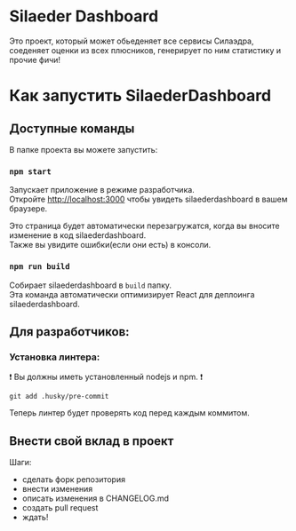 # Silaeder Dashboard
Это проект, который может обьеденяет все сервисы Силаэдра, соеденяет оценки из всех плюсников, генерирует по ним статистику и прочие фичи!



# Как запустить SilaederDashboard

## Доступные команды

В папке проекта вы можете запустить:

### `npm start`

Запускает приложение в режиме разработчика.\
Откройте [http://localhost:3000](http://localhost:3000) чтобы увидеть silaederdashboard в вашем браузере.

Это страница будет автоматически перезагружатся, когда вы вносите изменение в код silaederdashboard.\
Также вы увидите ошибки(если они есть) в консоли.

### `npm run build`

Собирает silaederdashboard в `build` папку.\
Эта команда автоматически оптимизирует React для деплоинга silaederdashboard.

## Для разработчиков:
### Установка линтера:
❗️ Вы должны иметь установленный nodejs и npm. ❗️
    
```
git add .husky/pre-commit
```

Теперь линтер будет проверять код перед каждым коммитом.

## Внести свой вклад в проект

Шаги:
 - сделать форк репозитория
 - внести изменения
 - описать изменения в CHANGELOG.md
 - создать pull request
 - ждать!
 
